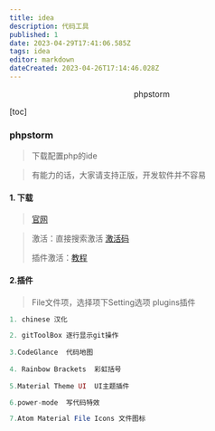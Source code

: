 ```yaml
---
title: idea
description: 代码工具
published: 1
date: 2023-04-29T17:41:06.585Z
tags: idea
editor: markdown
dateCreated: 2023-04-26T17:14:46.028Z
---
```


<center>phpstorm</center>



[toc]



### phpstorm

> 下载配置php的ide

> 有能力的话，大家请支持正版，开发软件并不容易



#### 1. 下载

> [官网](https://www.jetbrains.com/phpstorm/)

> 激活：直接搜索激活  [激活码](https://www.mano100.cn/thread-1942-1-1.html)
>
> 插件激活：[教程](https://laowangblog.com/ide-eval-resetter-jetbrains-trial.html)



#### 2.插件

> File文件项，选择项下Setting选项  plugins插件

```php
1. chinese 汉化

2. gitToolBox 逐行显示git操作
    
3.CodeGlance  代码地图
    
4. Rainbow Brackets  彩虹括号
    
5.Material Theme UI  UI主题插件

6.power-mode  写代码特效

7.Atom Material File Icons 文件图标
```





















